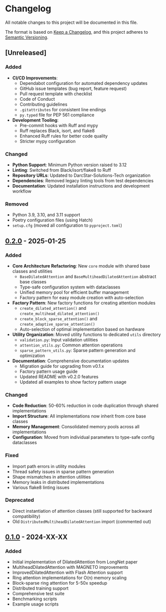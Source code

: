 # Changelog

All notable changes to this project will be documented in this file.

The format is based on [Keep a Changelog](https://keepachangelog.com/en/1.0.0/),
and this project adheres to [Semantic Versioning](https://semver.org/spec/v2.0.0.html).

## [Unreleased]

### Added
- **CI/CD Improvements**:
  - Dependabot configuration for automated dependency updates
  - GitHub issue templates (bug report, feature request)
  - Pull request template with checklist
  - Code of Conduct
  - Contributing guidelines
  - `.gitattributes` for consistent line endings
  - `py.typed` file for PEP 561 compliance
- **Development Tooling**:
  - Pre-commit hooks with Ruff and mypy
  - Ruff replaces Black, isort, and flake8
  - Enhanced Ruff rules for better code quality
  - Stricter mypy configuration

### Changed
- **Python Support**: Minimum Python version raised to 3.12
- **Linting**: Switched from Black/isort/flake8 to Ruff
- **Repository URLs**: Updated to DarcStar-Solutions-Tech organization
- **Dependencies**: Removed legacy linting tools from test dependencies
- **Documentation**: Updated installation instructions and development workflow

### Removed
- Python 3.9, 3.10, and 3.11 support
- Poetry configuration files (using Hatch)
- `setup.cfg` (moved all configuration to `pyproject.toml`)

## [0.2.0] - 2025-01-25

### Added
- **Core Architecture Refactoring**: New `core` module with shared base classes and utilities
  - `BaseDilatedAttention` and `BaseMultiheadDilatedAttention` abstract base classes
  - Type-safe configuration system with dataclasses
  - Unified memory pool for efficient buffer management
  - Factory pattern for easy module creation with auto-selection
- **Factory Pattern**: New factory functions for creating attention modules
  - `create_dilated_attention()` and `create_multihead_dilated_attention()`
  - `create_block_sparse_attention()` and `create_adaptive_sparse_attention()`
  - Auto-selection of optimal implementation based on hardware
- **Utility Organization**: Moved utility functions to dedicated `utils` directory
  - `validation.py`: Input validation utilities
  - `attention_utils.py`: Common attention operations
  - `sparse_pattern_utils.py`: Sparse pattern generation and optimization
- **Documentation**: Comprehensive documentation updates
  - Migration guide for upgrading from v0.1.x
  - Factory pattern usage guide
  - Updated README with v0.2.0 features
  - Updated all examples to show factory pattern usage

### Changed
- **Code Reduction**: 50-60% reduction in code duplication through shared implementations
- **Import Structure**: All implementations now inherit from core base classes
- **Memory Management**: Consolidated memory pools across all implementations
- **Configuration**: Moved from individual parameters to type-safe config dataclasses

### Fixed
- Import path errors in utility modules
- Thread safety issues in sparse pattern generation
- Shape mismatches in attention utilities
- Memory leaks in distributed implementations
- Various flake8 linting issues

### Deprecated
- Direct instantiation of attention classes (still supported for backward compatibility)
- Old `DistributedMultiheadDilatedAttention` import (commented out)

## [0.1.0] - 2024-XX-XX

### Added
- Initial implementation of DilatedAttention from LongNet paper
- MultiheadDilatedAttention with MAGNETO improvements
- ImprovedDilatedAttention with Flash Attention support
- Ring attention implementations for O(n) memory scaling
- Block-sparse ring attention for 5-50x speedup
- Distributed training support
- Comprehensive test suite
- Benchmarking scripts
- Example usage scripts

[0.2.0]: https://github.com/fkodom/dilated-attention-pytorch/compare/v0.1.0...v0.2.0
[0.1.0]: https://github.com/fkodom/dilated-attention-pytorch/releases/tag/v0.1.0
